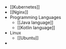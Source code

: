 - [[Kubernetes]]
- [[Nginx]]
- Programming Languages
	- [[Java language]]
	- [[Kotlin language]]
- Linux
	- [[Ubuntu]]
-